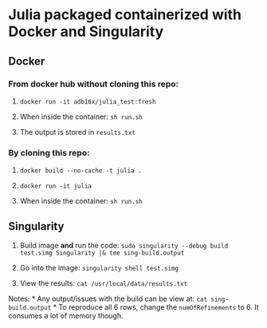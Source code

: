 # Julia packaged containerized with Docker and Singularity

## Docker

### From docker hub without cloning this repo:

1) `docker run -it adb16x/julia_test:fresh`

2) When inside the container:
	`sh run.sh`

3) The output is stored in `results.txt`

### By cloning this repo:

1) `docker build --no-cache -t julia .`

2) `docker run -it julia`

3) When inside the container:
	`sh run.sh`

## Singularity

1) Build image **and** run the code:
	`sudo singularity --debug build test.simg Singularity |& tee sing-build.output`

2) Go into the image:
	`singularity shell test.simg`

3) View the results:
	`cat /usr/local/data/results.txt`

Notes: * Any output/issues with the build can be view at: `cat sing-build.output`
	   * To reproduce all 6 rows, change the `numOfRefinements` to 6. It consumes a lot of memory though.
